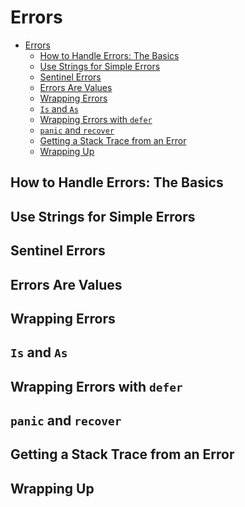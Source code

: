 # Errors

<!--toc:start-->
- [Errors](#errors)
  - [How to Handle Errors: The Basics](#how-to-handle-errors-the-basics)
  - [Use Strings for Simple Errors](#use-strings-for-simple-errors)
  - [Sentinel Errors](#sentinel-errors)
  - [Errors Are Values](#errors-are-values)
  - [Wrapping Errors](#wrapping-errors)
  - [`Is` and `As`](#is-and-as)
  - [Wrapping Errors with `defer`](#wrapping-errors-with-defer)
  - [`panic` and `recover`](#panic-and-recover)
  - [Getting a Stack Trace from an Error](#getting-a-stack-trace-from-an-error)
  - [Wrapping Up](#wrapping-up)
<!--toc:end-->

## How to Handle Errors: The Basics

## Use Strings for Simple Errors

## Sentinel Errors

## Errors Are Values

## Wrapping Errors

## `Is` and `As`

## Wrapping Errors with `defer`

## `panic` and `recover`

## Getting a Stack Trace from an Error

## Wrapping Up

